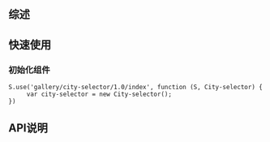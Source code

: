 ## 综述

## 快速使用

### 初始化组件

    S.use('gallery/city-selector/1.0/index', function (S, City-selector) {
         var city-selector = new City-selector();
    })

## API说明

